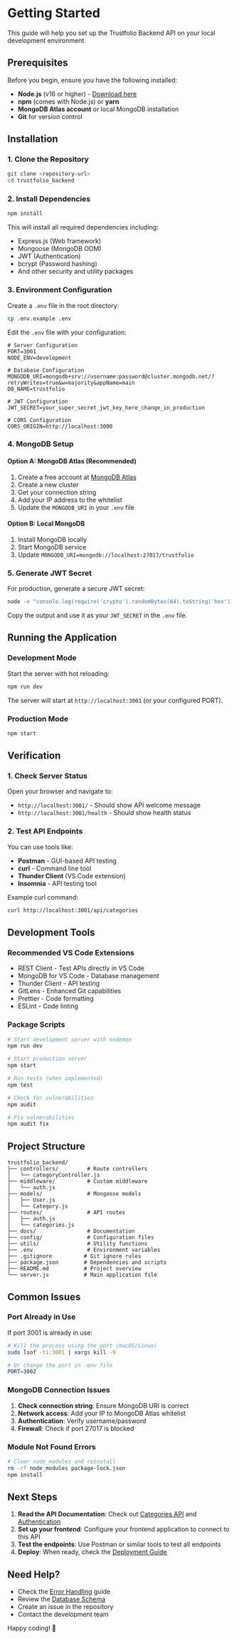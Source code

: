 # Getting Started

This guide will help you set up the Trustfolio Backend API on your local development environment.

## Prerequisites

Before you begin, ensure you have the following installed:

- **Node.js** (v16 or higher) - [Download here](https://nodejs.org/)
- **npm** (comes with Node.js) or **yarn**
- **MongoDB Atlas account** or local MongoDB installation
- **Git** for version control

## Installation

### 1. Clone the Repository

```bash
git clone <repository-url>
cd trustfolio_backend
```

### 2. Install Dependencies

```bash
npm install
```

This will install all required dependencies including:
- Express.js (Web framework)
- Mongoose (MongoDB ODM)
- JWT (Authentication)
- bcrypt (Password hashing)
- And other security and utility packages

### 3. Environment Configuration

Create a `.env` file in the root directory:

```bash
cp .env.example .env
```

Edit the `.env` file with your configuration:

```env
# Server Configuration
PORT=3001
NODE_ENV=development

# Database Configuration
MONGODB_URI=mongodb+srv://username:password@cluster.mongodb.net/?retryWrites=true&w=majority&appName=main
DB_NAME=trustfolio

# JWT Configuration
JWT_SECRET=your_super_secret_jwt_key_here_change_in_production

# CORS Configuration
CORS_ORIGIN=http://localhost:3000
```

### 4. MongoDB Setup

#### Option A: MongoDB Atlas (Recommended)

1. Create a free account at [MongoDB Atlas](https://www.mongodb.com/atlas)
2. Create a new cluster
3. Get your connection string
4. Add your IP address to the whitelist
5. Update the `MONGODB_URI` in your `.env` file

#### Option B: Local MongoDB

1. Install MongoDB locally
2. Start MongoDB service
3. Update `MONGODB_URI=mongodb://localhost:27017/trustfolio`

### 5. Generate JWT Secret

For production, generate a secure JWT secret:

```bash
node -e "console.log(require('crypto').randomBytes(64).toString('hex'))"
```

Copy the output and use it as your `JWT_SECRET` in the `.env` file.

## Running the Application

### Development Mode

Start the server with hot reloading:

```bash
npm run dev
```

The server will start at `http://localhost:3001` (or your configured PORT).

### Production Mode

```bash
npm start
```

## Verification

### 1. Check Server Status

Open your browser and navigate to:
- `http://localhost:3001/` - Should show API welcome message
- `http://localhost:3001/health` - Should show health status

### 2. Test API Endpoints

You can use tools like:
- **Postman** - GUI-based API testing
- **curl** - Command line tool
- **Thunder Client** (VS Code extension)
- **Insomnia** - API testing tool

Example curl command:
```bash
curl http://localhost:3001/api/categories
```

## Development Tools

### Recommended VS Code Extensions

- REST Client - Test APIs directly in VS Code
- MongoDB for VS Code - Database management
- Thunder Client - API testing
- GitLens - Enhanced Git capabilities
- Prettier - Code formatting
- ESLint - Code linting

### Package Scripts

```bash
# Start development server with nodemon
npm run dev

# Start production server
npm start

# Run tests (when implemented)
npm test

# Check for vulnerabilities
npm audit

# Fix vulnerabilities
npm audit fix
```

## Project Structure

```
trustfolio_backend/
├── controllers/         # Route controllers
│   └── categoryController.js
├── middleware/          # Custom middleware
│   └── auth.js
├── models/              # Mongoose models
│   ├── User.js
│   └── Category.js
├── routes/              # API routes
│   ├── auth.js
│   └── categories.js
├── docs/                # Documentation
├── config/              # Configuration files
├── utils/               # Utility functions
├── .env                 # Environment variables
├── .gitignore          # Git ignore rules
├── package.json        # Dependencies and scripts
├── README.md           # Project overview
└── server.js           # Main application file
```

## Common Issues

### Port Already in Use

If port 3001 is already in use:

```bash
# Kill the process using the port (macOS/Linux)
sudo lsof -ti:3001 | xargs kill -9

# Or change the port in .env file
PORT=3002
```

### MongoDB Connection Issues

1. **Check connection string**: Ensure MongoDB URI is correct
2. **Network access**: Add your IP to MongoDB Atlas whitelist
3. **Authentication**: Verify username/password
4. **Firewall**: Check if port 27017 is blocked

### Module Not Found Errors

```bash
# Clear node_modules and reinstall
rm -rf node_modules package-lock.json
npm install
```

## Next Steps

1. **Read the API Documentation**: Check out [Categories API](./api/categories.md) and [Authentication](./api/authentication.md)
2. **Set up your frontend**: Configure your frontend application to connect to this API
3. **Test the endpoints**: Use Postman or similar tools to test all endpoints
4. **Deploy**: When ready, check the [Deployment Guide](./deployment.md)

## Need Help?

- Check the [Error Handling](./error-handling.md) guide
- Review the [Database Schema](./database-schema.md)
- Create an issue in the repository
- Contact the development team

Happy coding! 🚀
